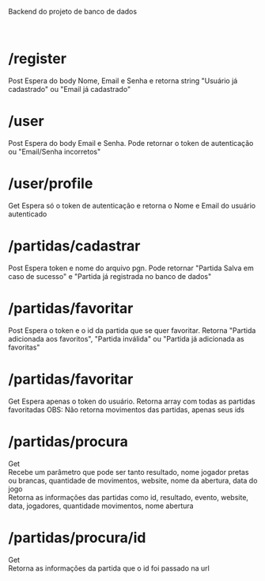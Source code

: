 Backend do projeto de banco de dados

<br>
<h1>/register</h1>
  Post
  Espera do body Nome, Email e Senha e retorna string "Usuário já cadastrado" ou "Email já cadastrado"
<br>
<h1>/user</h1>
  Post
  Espera do body Email e Senha. Pode retornar o token de autenticação ou "Email/Senha incorretos"

<h1>/user/profile</h1>
  Get
  Espera só o token de autenticação e retorna o Nome e Email do usuário autenticado
  
<br>
<h1>/partidas/cadastrar</h1>
  Post
  Espera token e nome do arquivo pgn. Pode retornar "Partida Salva em caso de sucesso" e "Partida já registrada no banco de dados"
  
<h1>/partidas/favoritar</h1> 
  Post
  Espera o token e o id da partida que se quer favoritar. Retorna "Partida adicionada aos favoritos", "Partida inválida" ou "Partida já adicionada as favoritas"
  
<h1>/partidas/favoritar</h1>
  Get
  Espera apenas o token do usuário. Retorna array com todas as partidas favoritadas
  OBS: Não retorna movimentos das partidas, apenas seus ids

<h1>/partidas/procura</h1>
  Get <br>
  Recebe um parâmetro que pode ser tanto resultado, nome jogador pretas ou brancas, quantidade de movimentos, website, nome da abertura, data do jogo <br>
  Retorna as informações das partidas como id, resultado, evento, website, data, jogadores, quantidade movimentos, nome abertura <br>
  
 <h1>/partidas/procura/id</h1>
   Get <br>
   Retorna as informações da partida que o id foi passado na url
